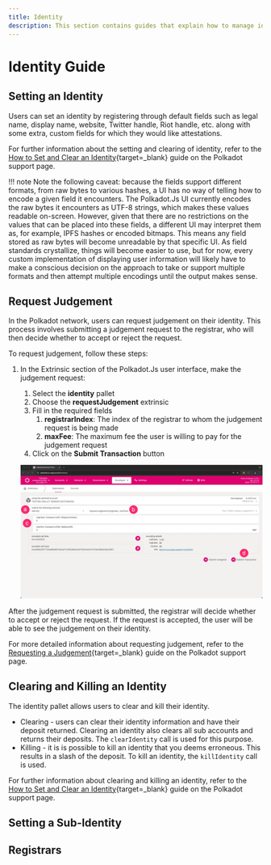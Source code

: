 ```yaml
---
title: Identity
description: This section contains guides that explain how to manage identity on the Polkadot network. Learn how to interact with the Polkadot network by doing different operations with your identity.
---
```


# Identity Guide

## Setting an Identity

Users can set an identity by registering through default fields such as legal name, display name, website, Twitter handle, Riot handle, etc. along with some extra, custom fields for which they would like attestations.

For further information about the setting and clearing of identity, refer to the [How to Set and Clear an Identity](https://support.polkadot.network/support/solutions/articles/65000181981-how-to-set-and-clear-an-identity){target=\_blank} guide on the Polkadot support page.

!!! note
    Note the following caveat: because the fields support different formats, from raw bytes to various hashes, a UI has no way of telling how to encode a given field it encounters. The Polkadot.Js UI currently encodes the raw bytes it encounters as UTF-8 strings, which makes these values readable on-screen. However, given that there are no restrictions on the values that can be placed into these fields, a different UI may interpret them as, for example, IPFS hashes or encoded bitmaps. This means any field stored as raw bytes will become unreadable by that specific UI. As field standards crystallize, things will become easier to use, but for now, every custom implementation of displaying user information will likely have to make a conscious decision on the approach to take or support multiple formats and then attempt multiple encodings until the output makes sense.

## Request Judgement

In the Polkadot network, users can request judgement on their identity. This process involves submitting a judgement request to the registrar, who will then decide whether to accept or reject the request.

To request judgement, follow these steps:

1. In the Extrinsic section of the Polkadot.Js user interface, make the judgement request:
      1. Select the **identity** pallet
      2. Choose the **requestJudgement** extrinsic
      3. Fill in the required fields
         1. **registrarIndex**: The index of the registrar to whom the judgement request is being made
         2. **maxFee**: The maximum fee the user is willing to pay for the judgement request
      4. Click on the **Submit Transaction** button

   ![Request Judgement](/images/tutorials/accounts/identity/identity-1.webp)

After the judgement request is submitted, the registrar will decide whether to accept or reject the request. If the request is accepted, the user will be able to see the judgement on their identity.

For more detailed information about requesting judgement, refer to the [Requesting a Judgement](https://support.polkadot.network/support/solutions/articles/65000181982-how-to-request-judgement){target=\_blank} guide on the Polkadot support page.

## Clearing and Killing an Identity

The identity pallet allows users to clear and kill their identity.

- Clearing - users can clear their identity information and have their deposit returned. Clearing an identity also clears all sub accounts and returns their deposits. The `clearIdentity` call is used for this purpose.
- Killing - it is is possible to kill an identity that you deems erroneous. This results in a slash of the deposit. To kill an identity, the `killIdentity` call is used.

For further information about clearing and killing an identity, refer to the [How to Set and Clear an Identity](https://support.polkadot.network/support/solutions/articles/65000181981#Clearing-an-Identity){target=\_blank} guide on the Polkadot support page.

## Setting a Sub-Identity

## Registrars
